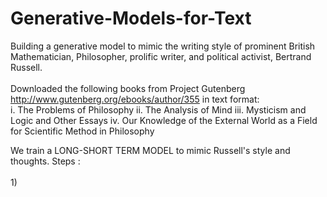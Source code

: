# Generative-Models-for-Text
Building a generative model to mimic the writing style of prominent British Mathematician, Philosopher, prolific writer, and political activist, Bertrand Russell.<br>
<br>
Downloaded the following books from Project Gutenberg http://www.gutenberg.org/ebooks/author/355 in text format: <br>
i. The Problems of Philosophy
ii. The Analysis of Mind
iii. Mysticism and Logic and Other Essays
iv. Our Knowledge of the External World as a Field for Scientific Method in Philosophy

We train a LONG-SHORT TERM MODEL to mimic Russell's style and thoughts.
Steps : <br>
<br>
1) 
